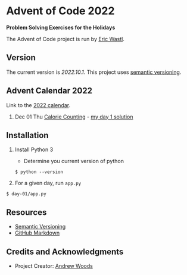 
# Advent of Code 2022

__Problem Solving Exercises for the Holidays__

The Advent of Code project is run by [Eric Wastl](http://was.tl/).


## Version

The current version is *2022.10.1*. This project uses [semantic versioning](http://semver.org).



## Advent Calendar 2022

Link to the [2022 calendar](https://adventofcode.com/2022).

1. Dec 01 Thu [Calorie Counting](https://adventofcode.com/2022/day/1) - [my day 1 solution](day-01/app.py)



## Installation

1. Install Python 3
    - Determine you current version of python

    ```
    $ python --version
    ```

2. For a given day, run `app.py`

```
$ day-01/app.py
```


## Resources

* [Semantic Versioning](http://semver.org)
* [GitHub Markdown](https://help.github.com/categories/writing-on-github/)



## Credits and Acknowledgments

* Project Creator:  [Andrew Woods](https://andrewwoods.net)


